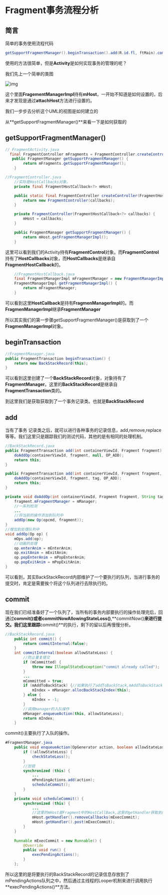 # Fragment事务流程分析

## 简言

简单的事务使用流程代码

```java
getSupportFragmentManager().beginTransaction().add(R.id.fl, ftMain).commit();
```

使用的方法很简单，但是**Activity**是如何实现事务的管理的呢？

我们先上一个简单的类图

![img](https://upload-images.jianshu.io/upload_images/714670-d6e25abd75cd0541.png?imageMogr2/auto-orient/strip|imageView2/2/format/webp)

这个里面**FragementManagerImpl**持有**mHost**，一开始不知道是如何设置的，后来才发现是通过**attachHost**方法进行设置的。

我们一步步去分析这个UML的视图是如何建立的

从**getSupportFragmentManager()**来看一下是如何获取的

## getSupportFragmentManager()

```java
// FragmentActivity.java
  final FragmentController mFragments = FragmentController.createController(new HostCallbacks());
   public FragmentManager getSupportFragmentManager() {
        return mFragments.getSupportFragmentManager();
    }
```

```java
//FragmentController.java
	//实际是HostCallbacks对象。
    private final FragmentHostCallback<?> mHost;

    public static final FragmentController createController(FragmentHostCallback<?> callbacks) {
        return new FragmentController(callbacks);
    }

    private FragmentController(FragmentHostCallback<?> callbacks) {
        mHost = callbacks;
    }

	public FragmentManager getSupportFragmentManager() {
        return mHost.getFragmentManagerImpl();
    }
```

这里可以看到我们的Activity持有**FragmentControl**对象。而**FragmentControl**持有了**HostCallbacks**对象，而**HostCallbacks**是继承自**FragmentHostCallback**的。

```java
    //FragmentHostCallback.java
	final FragmentManagerImpl mFragmentManager = new FragmentManagerImpl();
    FragmentManagerImpl getFragmentManagerImpl() {
        return mFragmentManager;
    }
```

可以看到这里**HostCallback**是持有**FragmenManagerImpl**的。而**FragmenManagerImpl**继承**FragmentManager**

所以其实我们的第一步骤getSupportFragmentManager()是获取到了一个**FragmenManagerImpl**对象。

## beginTransaction

```java
//FragmentManager.java
public FragmentTransaction beginTransaction() {
    return new BackStackRecord(this);
}
```

可以看到这里创建了一个**BackStackRecord**对象，对象持有了**FragmentManager**。这里的**BackStackRecord**是继承自**FragmentTransaction**类的。

到这里我们是获取获取到了一个事务记录类。也就是**BackStackRecord**

## add

当有了事务 记录类之后，就可以进行各种事务的记录信息，add,remove,replace等等。我们这里只是跟踪我们的测试代码，其他的是有相同的处理机制。

```java
//BackStackRecord.java
public FragmentTransaction add(int containerViewId, Fragment fragment) {
    doAddOp(containerViewId, fragment, null, OP_ADD);
    return this;
}

public FragmentTransaction add(int containerViewId, Fragment fragment, String tag) {
    doAddOp(containerViewId, fragment, tag, OP_ADD);
    return this;
}

private void doAddOp(int containerViewId, Fragment fragment, String tag, int opcmd) {
    fragment.mFragmentManager = mManager;
    //一系列检测
    ...
	//将当前的操作添加到队列中
    addOp(new Op(opcmd, fragment));
}
//增加到处理队列中
void addOp(Op op) {
    mOps.add(op);
    //动画的处理
    op.enterAnim = mEnterAnim;
    op.exitAnim = mExitAnim;
    op.popEnterAnim = mPopEnterAnim;
    op.popExitAnim = mPopExitAnim;
}
```
可以看到，其实BackStackRecord内部维护了一个要执行的队列，当进行事务的提交时，肯定是需要挨个将这个队列进行去除执行的。

## commit

现在我们已经准备好了一个队列了，当所有的事务内部要执行的操作处理完后，回通过**commit()**或者**commitNowAllowingStateLoss()**,**commitNow()**来进行提交。我们这里跟踪**commit()**的执行，剩下的留以后再慢慢分析。

```java
//BackStackRecord.java
    public int commit() {
        return commitInternal(false);
    }
    int commitInternal(boolean allowStateLoss) {
    	//防止重复提交
        if (mCommitted) {
            throw new IllegalStateException("commit already called");
        }
        ...
        mCommitted = true;
        if (mAddToBackStack) {//如果执行了addToBackStack,mAddToBackStack才会为true
            mIndex = mManager.allocBackStackIndex(this);
        } else {
            mIndex = -1;
        }
		//调用manager的入队操作
        mManager.enqueueAction(this, allowStateLoss);
        return mIndex;
    }
```
commit()主要执行了入队的操作。

```java
#FragmentManager.java
    public void enqueueAction(OpGenerator action, boolean allowStateLoss) {
        if (!allowStateLoss) {
            checkStateLoss();
        }
        //加锁
        synchronized (this) {
            ...
            mPendingActions.add(action);
            scheduleCommit();
        }
    }
    private void scheduleCommit() {
        synchronized (this) {
            ...
			//这里的mHost是Fragment中的HostCallBack,这里的getHandler获取到的是主线程Handler
            mHost.getHandler().removeCallbacks(mExecCommit);
            mHost.getHandler().post(mExecCommit);
        }
    }
    
    Runnable mExecCommit = new Runnable() {
        @Override
        public void run() {
            execPendingActions();
        }
    };
```
所以这里的是将要执行的BackStackRecord的记录信息存放到了mPendingActions队列之中，然后通过主线程的Looper机制来进行调用执行**execPendingActions()**方法。

